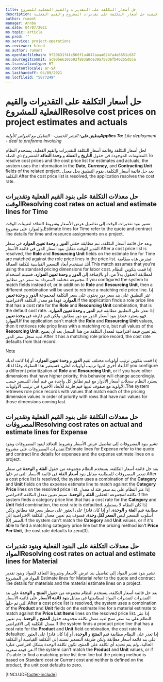 ```yaml
---
title: حل أسعار التكلفة على التقديرات والقيم الفعلية للمشروع
description: يوفر هذا الموضوع معلومات حول كيفية حل أسعار التكلفة على تقديرات المشروع والقيم الفعلية.
author: rumant
manager: Annbe
ms.date: 04/07/2021
ms.topic: article
ms.prod: ''
ms.service: project-operations
ms.reviewer: kfend
ms.author: rumant
ms.openlocfilehash: 9f20631f41c560f1a4047aaaa624fa4e8651c687
ms.sourcegitcommit: ac90be6106592f883a0de39a75836fb40255d65a
ms.translationtype: HT
ms.contentlocale: ar-SA
ms.lasthandoff: 04/09/2021
ms.locfileid: "5877249"
---
```

# <a name="resolve-cost-prices-on-project-estimates-and-actuals"></a><span data-ttu-id="ab5cc-103">حل أسعار التكلفة على التقديرات والقيم الفعلية للمشروع</span><span class="sxs-lookup"><span data-stu-id="ab5cc-103">Resolve cost prices on project estimates and actuals</span></span> 

<span data-ttu-id="ab5cc-104">_**ينطبق على:** النشر الخفيف – التعامل مع الفواتير الأولية_</span><span class="sxs-lookup"><span data-stu-id="ab5cc-104">_**Applies To:** Lite deployment - deal to proforma invoicing_</span></span>

<span data-ttu-id="ab5cc-105">لحل أسعار التكلفة وقائمة أسعار التكلفة للتقديرات والقيم الفعلية، يستخدم النظام المعلومات الموجودة في حقول **التاريخ** و **العملة** و **وحدة التعاقد** للمشروع ذي الصلة.</span><span class="sxs-lookup"><span data-stu-id="ab5cc-105">To resolve cost prices and the cost price list for estimates and actuals, the system uses the information in the **Date**, **Currency**, and **Contracting Unit** fields of the related project.</span></span> <span data-ttu-id="ab5cc-106">بعد حل قائمة أسعار التكلفة، يقوم التطبيق بحل معدل التكلفة.</span><span class="sxs-lookup"><span data-stu-id="ab5cc-106">After the cost price list is resolved, the application resolves the cost rate.</span></span>

## <a name="resolving-cost-rates-on-actual-and-estimate-lines-for-time"></a><span data-ttu-id="ab5cc-107">حل معدلات التكلفة على بنود القيم الفعلية وتقديرات الوقت</span><span class="sxs-lookup"><span data-stu-id="ab5cc-107">Resolving cost rates on actual and estimate lines for Time</span></span>

<span data-ttu-id="ab5cc-108">تشير بنود تقديرات الوقت إلى تفاصيل عرض الأسعار وشروط التعاقد لتعيينات الوقت والموارد على مشروع.</span><span class="sxs-lookup"><span data-stu-id="ab5cc-108">Estimate lines for Time refer to the quote and contract line details for time and resource assignments on a project.</span></span>

<span data-ttu-id="ab5cc-109">وبعد حل قائمة أسعار التكلفة، تتم مطابقة حقلي **الدور** و **وحدة تعيين الموارد** في سطر القدير للوقت مقابل بنود أسعار الدور في قائمة  الأسعار.</span><span class="sxs-lookup"><span data-stu-id="ab5cc-109">After a cost price list is resolved, the **Role** and **Resourcing Unit** fields on the estimate line for Time are matched against the role price lines in the price list.</span></span> <span data-ttu-id="ab5cc-110">تفترض هذه مطابقة أنك تستخدم أبعاد التسعير القياسية لتكلفة العمالة.</span><span class="sxs-lookup"><span data-stu-id="ab5cc-110">This match assumes that you're using the standard pricing dimensions for labor cost.</span></span> <span data-ttu-id="ab5cc-111">إذا قمت بتكوين النظام لمطابقة الحقول بدلاً من، أو بالإضافة إلى **الدور** و **وحدة تعيين الموارد**، فسيتم استخدام مجموعة مختلفة لاسترداد بند سعر دور مطابق.</span><span class="sxs-lookup"><span data-stu-id="ab5cc-111">If you configured the system to match fields instead of, or in addition to **Role** and **Resourcing Unit**, then a different combination will be used to retrieve a matching role price line.</span></span> <span data-ttu-id="ab5cc-112">إذا عثر التطبيق على بند سعر دور يحتوي على سعر التكلفة لمجموعة **الدور** و **وحدة تعيين الموارد**، فهذا هو معدل التكلفة الافتراضية.</span><span class="sxs-lookup"><span data-stu-id="ab5cc-112">If the application finds a role price line that has a cost rate for the **Role** and **Resourcing Unit** combination, that is the default cost rate.</span></span> <span data-ttu-id="ab5cc-113">إذا تعذر على التطبيق مطابقة قيم **الدور** و **وحدة تعيين الموارد**، فهو يسترد عندئذٍ بنود أسعار الدور مع دور مطابق، ولكن قيم فارغة في **وحدة تعيين الموارد**.</span><span class="sxs-lookup"><span data-stu-id="ab5cc-113">If the application can't match the **Role** and **Resourcing Unit** values, then it retrieves role price lines with a matching role, but null values of the **Resourcing Unit**.</span></span> <span data-ttu-id="ab5cc-114">يتم تعيين قيمة افتراضية لمعدل التكلفة من هذا السجل بعد أن يصبح لديه سجل سعر الدور.</span><span class="sxs-lookup"><span data-stu-id="ab5cc-114">After it has a matching role price record, the cost rate defaults from that record.</span></span> 

> [!NOTE]
> <span data-ttu-id="ab5cc-115">إذا قمت بتكوين ترتيب أولويات مختلف لقيم **الدور** و **وحدة تعيين الموارد**، أو إذا كانت لديك أبعاد أخرى لديها ترتيب أولويات أعلى، فسيتغير هذا السلوك وفقًا لذلك.</span><span class="sxs-lookup"><span data-stu-id="ab5cc-115">If you configure a different prioritization of **Role** and **Resourcing Unit**, or if you have other dimensions that have higher priority, this behavior will change accordingly.</span></span> <span data-ttu-id="ab5cc-116">يسترد النظام سجلات أسعار الأدوار مع قيم تطابق كل واحدة من قيم أبعاد التسعير حسب الأولوية مع صفوف لديها قيم فارغة للأبعاد الأخيرة في ترتيب الأولويات.</span><span class="sxs-lookup"><span data-stu-id="ab5cc-116">The system retrieves role price records with values that match each of the pricing dimension values in order of priority with rows that have null values for those dimensions coming last.</span></span>

## <a name="resolving-cost-rates-on-actual-and-estimate-lines-for-expense"></a><span data-ttu-id="ab5cc-117">حل معدلات التكلفة على بنود القيم الفعلية وتقديرات المصروفات</span><span class="sxs-lookup"><span data-stu-id="ab5cc-117">Resolving cost rates on actual and estimate lines for Expense</span></span>

<span data-ttu-id="ab5cc-118">تشير بنود المصروفات إلى تفاصيل عرض الأسعار وشروط التعاقد لبنود المصروفات وبنود تقديرات المصروفات على مشروع.</span><span class="sxs-lookup"><span data-stu-id="ab5cc-118">Estimate lines for Expense refer to the quote and contract line details for expenses and the expense estimate lines on a project.</span></span>

<span data-ttu-id="ab5cc-119">بعد حل قائمة أسعار التكلفة، يستخدم النظام مجموعة من حقول **الفئة** و **الوحدة** في سطر تقدير المصروفات للمطابقة مقابل بنود **أسعار الفئة** في قائمة الأسعار التي تم حلها.</span><span class="sxs-lookup"><span data-stu-id="ab5cc-119">After a cost price list is resolved, the system uses a combination of the **Category** and **Unit** fields on the expense estimate line to match against the **Category Price** lines on the resolved price list.</span></span> <span data-ttu-id="ab5cc-120">إذا عثر النظام على بند سعر فئة له معدل تكلفة لمجموعة الحقلين **الفئة** و **الوحدة**، سيتم تعيين معدل التكلفة كافتراضي.</span><span class="sxs-lookup"><span data-stu-id="ab5cc-120">If the system finds a category price line that has a cost rate for the **Category** and **Unit** field combination, the cost rate is defaulted.</span></span> <span data-ttu-id="ab5cc-121">إذا كان النظام لا يستطيع مطابقة قيم **الفئة** و **الوحدة**، أو إذا كان قادرًا على العثور على سطر سعر فئة مطابق ولكن أسلوب التسعير ليس **السعر لكل وحدة**، فسوف يتم تعيين معدل التكلفة الافتراضية إلى الصفر (0).</span><span class="sxs-lookup"><span data-stu-id="ab5cc-121">If the system can't match the **Category** and **Unit** values, or if it's able to find a matching category price line but the pricing method isn't **Price Per Unit**, the cost rate defaults to zero(0).</span></span>

## <a name="resolving-cost-rates-on-actual-and-estimate-lines-for-material"></a><span data-ttu-id="ab5cc-122">حل معدلات التكلفة على البنود الفعلية وبنود تقديرات المواد</span><span class="sxs-lookup"><span data-stu-id="ab5cc-122">Resolving cost rates on actual and estimate lines for Material</span></span>

<span data-ttu-id="ab5cc-123">تشير بنود تقدير المواد إلى تفاصيل بند عرض الأسعار وشروط التعاقد للمواد وبنود تقدير المواد في المشروع.</span><span class="sxs-lookup"><span data-stu-id="ab5cc-123">Estimate lines for Material refer to the quote and contract line details for materials and the material estimate lines on a project.</span></span>

<span data-ttu-id="ab5cc-124">بعد حل قائمة أسعار التكلفة، يستخدم النظام مجموعة من حقول **المنتج** و **الوحدة** على بند التقديرات لتقديرات المواد لمطابقتها في مقابل **بنود قائمة الأسعار** على قائمة الأسعار التي تم حلها.</span><span class="sxs-lookup"><span data-stu-id="ab5cc-124">After a cost price list is resolved, the system uses a combination of the **Product** and **Unit** fields on the estimate line for a material estimate to match against the **Price List Items** lines on the resolved price list.</span></span> <span data-ttu-id="ab5cc-125">إذا عثر النظام على بند سعر منتج لديه معدل تكلفة مجموعة حقول **المنتج** و **الوحدة**، يتم تعيين معدل التكلفة إلى الافتراضي.</span><span class="sxs-lookup"><span data-stu-id="ab5cc-125">If the system finds a product price line that has a cost rate for the **Product** and **Unit** field combination, the cost rate is defaulted.</span></span> <span data-ttu-id="ab5cc-126">إذا تعذر على النظام مطابقة قيم **المنتج** و **الوحدة**، أو إذا كان قادرًا على العثور على بند قائمة أسعار مطابقة ولكن طريقة التسعير تستند إلى التكلفة القياسية أو التكلفة الحالية، ولم يتم تحديد أي تكلفة على المنتج، تكون تكلفة الوحدة بشكل افتراضي عبارة عن قيمة سعرية.</span><span class="sxs-lookup"><span data-stu-id="ab5cc-126">If the system can't match the **Product** and **Unit** values, or if it's able to find a matching price list item line but the pricing method is based on Standard cost or Current cost and neither is defined on the product, the unit cost defaults to zero.</span></span>


[!INCLUDE[footer-include](../../includes/footer-banner.md)]
